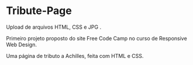 # Tribute-Page
Upload de arquivos HTML, CSS e JPG .

Primeiro projeto proposto do site Free Code Camp no curso de Responsive Web Design.

Uma página de tributo a Achilles, feita com HTML e CSS.
